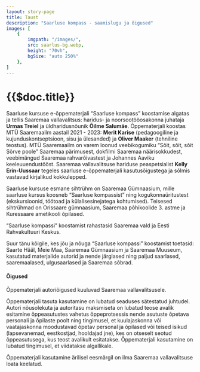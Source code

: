 ```yaml
---
layout: story-page
title: Taust
description: "Saarluse kompass - saamislugu ja õigused"
images: [
    {
        imgpath: "/images/",
        src: saarlus-bg.webp,
        height: "70vh",
        bgSize: "auto 250%"
    },
]
---
```


# {{$doc.title}}

Saarluse kursuse e-õppematerjali “Saarluse kompass” koostamise algatas ja tellis Saaremaa vallavalitsus: haridus- ja noorsootööosakonna juhataja **Urmas Treiel** ja üldharidusnõunik **Õilme Salumäe**. Õppematerjali koostas MTÜ Saaremaailm aastail 2021 - 2023: **Merit Karise** (pedagoogiline ja kujunduskontseptsioon, sisu ja ülesanded) ja **Oliver Maaker** (tehniline teostus). MTÜ Saaremaailm on varem loonud veebikogumiku “Sõit, sõit, sõit Sõrve poole” Saaremaa pärimusest, dokfilmi Saaremaa näärisokkudest, veebimängud Saaremaa rahvarõivastest ja Johannes Aaviku keeleuuendustööst. Saaremaa vallavalitsuse hariduse peaspetsialist **Kelly Erin-Uussaar** tegeles saarluse e-õppematerjali kasutusõigustega ja sõlmis vastavad kirjalikud kokkulepped.

Saarluse kursuse esmane sihtrühm on Saaremaa Gümnaasium, mille saarluse kursus koosneb “Saarluse kompassist” ning kogukonnaüritustest (ekskursioonid, töötoad ja külalisesinejatega kohtumised). Teisesed sihtrühmad on Orissaare gümnaasium, Saaremaa põhikoolide 3. astme ja Kuressaare ametikooli õpilased. 

“Saarluse kompassi” koostamist rahastasid Saaremaa vald ja Eesti Rahvakultuuri Keskus. 

Suur tänu kõigile, kes jõu ja nõuga “Saarluse kompassi” koostamist toetasid: Saarte Hääl, Meie Maa, Saaremaa Gümnaasium ja Saaremaa Muuseum, kasutatud materjalide autorid ja nende järglased ning paljud saarlased, saaremaalased, ulgusaarlased ja Saaremaa sõbrad.

#### Õigused

Õppematerjali autoriõigused kuuluvad Saaremaa vallavalitsusele.

Õppematerjali tasuta kasutamine on lubatud seaduses sätestatud juhtudel. Autori nõusolekuta ja autoritasu maksmiseta on lubatud teose avalik esitamine õppeasutustes vahetus õppeprotsessis nende asutuste õpetava personali ja õpilaste poolt ning tingimusel, et kuulajaskonna või vaatajaskonna moodustavad õpetav personal ja õpilased või teised isikud (lapsevanemad, eestkostjad, hooldajad jne), kes on otseselt seotud õppeasutusega, kus teost avalikult esitatakse. Õppematerjali kasutamine on lubatud tingimusel, et viidatakse algallikale.

Õppematerjali kasutamine ärilisel eesmärgil on ilma Saaremaa vallavalitsuse loata keelatud.